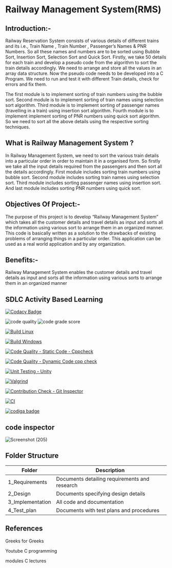 # Railway Management System(RMS)

## Introduction:-

Railway Reservation System consists of various details of different trains and its i.e., Train Name , Train Number , Passenger’s Names & PNR Numbers. So all these names and numbers are to be sorted using Bubble Sort, Insertion Sort, Selection Sort and Quick Sort. Firstly, we take 50 details for each train and develop a pseudo code from the algorithm to sort the train details accordingly. We need to arrange and store all the values in an array data structure. Now the pseudo code needs to be developed into a C Program. We need to run and test it with different Train details, check for errors and fix them.

The first module is to implement sorting of train numbers using the bubble sort. Second module is to implement sorting of train names using selection sort algorithm. Third module is to implement sorting of passenger names (travelling in a train) using insertion sort algorithm. Fourth module is to implement implement sorting of PNR numbers using quick sort algorithm. So we need to sort all the above details using the respective sorting techniques.

## What is Railway Management System ?

In Railway Management System, we need to sort the various train details into a particular order in order to maintain it in a organised form. So firstly we take all the input details required from the passengers and then sort all the details accordingly. First module includes sorting train numbers using bubble sort. Second module includes sorting train names using selection sort. Third module includes sorting passenger names using insertion sort. And last module includes sorting PNR numbers using quick sort.

## Objectives Of Project:-

The purpose of this project is to develop “Railway Management System” which takes all the customer details and travel details as input and sorts all the information using various sort to arrange them in an organized manner. This code is basically written as a solution to the drawbacks of existing problems of arranging things in a particular order. This application can be used as a real world application and by any organization.

## Benefits:-

Railway Management System enables the customer details and travel details as input and sorts all the information using various sorts to arrange them in an organized manner

## SDLC Activity Based Learning
[![Codacy Badge](https://app.codacy.com/project/badge/Grade/2131cd958eae4e6c956900ecedd8e87d)](https://www.codacy.com/gh/Rakesh341/M1_RAILWAY-MANAGEMENT-SYSTEM_Util/dashboard?utm_source=github.com&amp;utm_medium=referral&amp;utm_content=Rakesh341/M1_RAILWAY-MANAGEMENT-SYSTEM_Util&amp;utm_campaign=Badge_Grade)

![code quality](https://api.codiga.io/project/30974/score/svg)
![code grade score](https://api.codiga.io/project/30974/status/svg)

[![Build Linux](https://github.com/Rakesh341/M1_RAILWAY-MANAGEMENT-SYSTEM_Util/actions/workflows/Build.yml/badge.svg)](https://github.com/Rakesh341/M1_RAILWAY-MANAGEMENT-SYSTEM_Util/actions/workflows/Build.yml)

[![Build Windows](https://github.com/Rakesh341/M1_RAILWAY-MANAGEMENT-SYSTEM_Util/actions/workflows/Build%20.yml/badge.svg)](https://github.com/Rakesh341/M1_RAILWAY-MANAGEMENT-SYSTEM_Util/actions/workflows/Build%20.yml)

[![Code Quality - Static Code - Cppcheck](https://github.com/Rakesh341/M1_RAILWAY-MANAGEMENT-SYSTEM_Util/actions/workflows/cppcheck.yml/badge.svg)](https://github.com/Rakesh341/M1_RAILWAY-MANAGEMENT-SYSTEM_Util/actions/workflows/cppcheck.yml)

[![Code Quality - Dynamic Code cpp check](https://github.com/Rakesh341/M1_RAILWAY-MANAGEMENT-SYSTEM_Util/actions/workflows/Dynamic.yml/badge.svg)](https://github.com/Rakesh341/M1_RAILWAY-MANAGEMENT-SYSTEM_Util/actions/workflows/Dynamic.yml)

[![Unit Testing - Unity](https://github.com/Rakesh341/M1_RAILWAY-MANAGEMENT-SYSTEM_Util/actions/workflows/unity.yml/badge.svg)](https://github.com/Rakesh341/M1_RAILWAY-MANAGEMENT-SYSTEM_Util/actions/workflows/unity.yml)

[![Valgrind](https://github.com/Rakesh341/M1_RAILWAY-MANAGEMENT-SYSTEM_Util/actions/workflows/Valgrind.yml/badge.svg)](https://github.com/Rakesh341/M1_RAILWAY-MANAGEMENT-SYSTEM_Util/actions/workflows/Valgrind.yml)

[![Contribution Check - Git Inspector](https://github.com/Rakesh341/M1_RAILWAY-MANAGEMENT-SYSTEM_Util/actions/workflows/update%20makefile.yml/badge.svg)](https://github.com/Rakesh341/M1_RAILWAY-MANAGEMENT-SYSTEM_Util/actions/workflows/update%20makefile.yml)

[![CI](https://github.com/Rakesh341/M1_RAILWAY-MANAGEMENT-SYSTEM_Util/actions/workflows/Main.yml/badge.svg)](https://github.com/Rakesh341/M1_RAILWAY-MANAGEMENT-SYSTEM_Util/actions/workflows/Main.yml)

<a href="https://app.codiga.io/public/user/github/Rakesh341">
   <img src="https://api.codiga.io/public/badge/user/github/Rakesh341?style=light" alt="codiga badge" />
</a>

## code inspector
![Screenshot (205)](https://user-images.githubusercontent.com/62551088/153442573-aa6c3862-dd6f-45bb-b592-67fcf92319ad.png)

## Folder Structure

| Folder | Description |
| --------- | ----------- |
| 1_Requirements | Documents detailing requirements and research |
| 2_Design | Documents specifying design details |
| 3_Implementation | All code and documentation |
| 4_Test_plan |	Documents with test plans and procedures |

## References

Greeks for Greeks

Youtube C programming

modules C lectures
